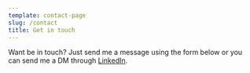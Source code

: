 ```yaml
---
template: contact-page
slug: /contact
title: Get in touch
---
```

Want be in touch? Just send me a message using the form below or you can send me a DM through [LinkedIn](https://www.linkedin.com/in/shengrui-cen).